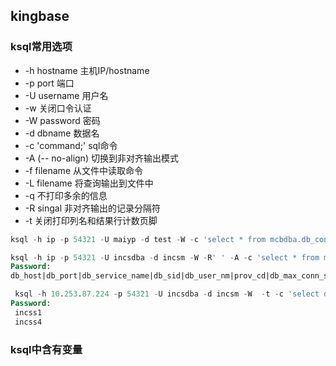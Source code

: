 ## kingbase

### ksql常用选项

- -h  hostname  主机IP/hostname
- -p  port   端口
- -U  username   用户名
- -w  关闭口令认证
- -W  password   密码
- -d  dbname       数据名
- -c  'command;'   sql命令
- -A  (-- no-align)  切换到非对齐输出模式
- -f   filename  从文件中读取命令
- -L  filename   将查询输出到文件中
- -q  不打印多余的信息
- -R singal  非对齐输出的记录分隔符
- -t  关闭打印列名和结果行计数页脚

```sql
ksql -h ip -p 54321 -U maiyp -d test -W -c 'select * from mcbdba.db_config_mapping_prov;'
```

```sql
ksql -h ip -p 54321 -U incsdba -d incsm -W -R' ' -A -c 'select * from mcbdba.db_config_mapping_prov where prov_cd=100;'
Password: 
db_host|db_port|db_service_name|db_sid|db_user_nm|prov_cd|db_max_conn_size 10.253.87.225|54321|incss1|incss1|incsdba|100|10 (1 row)
```

```sql
 ksql -h 10.253.87.224 -p 54321 -U incsdba -d incsm -W  -t -c 'select db_service_name from mcbdba.db_config_mapping_prov where prov_cd in ('100','898');'
Password: 
 incss1
 incss4
```

### ksql中含有变量